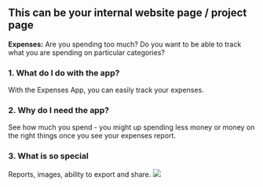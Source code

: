 ## This can be your internal website page / project page

**Expenses:** Are you spending too much? Do you want to be able to track what you are spending on particular categories?

### 1. What do I do with the app?

With the Expenses App, you can easily track your expenses.  

### 2. Why do I need the app?

See how much you spend - you might up spending less money or money on the right things once you see your expenses report.

### 3. What is so special

Reports, images, ability to export and share.
<img src="images/dummy_thumbnail.jpg?raw=true"/>

<!-- For more details see [GitHub Flavored Markdown](https://guides.github.com/features/mastering-markdown/). -->
